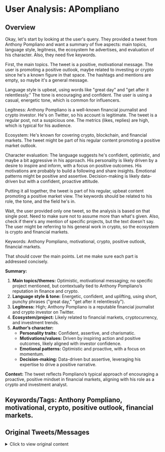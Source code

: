 # User Analysis: APompliano

## Overview

<think>
Okay, let's start by looking at the user's query. They provided a tweet from Anthony Pompliano and want a summary of five aspects: main topics, language style, legitness, the ecosystem he advertises, and evaluation of his character. Also, they need five keywords.

First, the main topics. The tweet is a positive, motivational message. The user is promoting a positive outlook, maybe related to investing or crypto since he's a known figure in that space. The hashtags and mentions are empty, so maybe it's a general message.

Language style is upbeat, using words like "great day" and "get after it relentlessly." The tone is encouraging and confident. The user is using a casual, energetic tone, which is common for influencers.

Legitness: Anthony Pompliano is a well-known financial journalist and crypto investor. He's on Twitter, so his account is legitimate. The tweet is a regular post, not a suspicious one. The metrics (likes, replies) are high, which is typical for his audience.

Ecosystem: He's known for covering crypto, blockchain, and financial markets. The tweet might be part of his regular content promoting a positive market outlook.

Character evaluation: The language suggests he's confident, optimistic, and maybe a bit aggressive in his approach. His personality is likely driven by a desire to inspire and inform, with a focus on positive outcomes. His motivations are probably to build a following and share insights. Emotional patterns might be positive and assertive. Decision-making is likely data-driven but with a confident, proactive attitude.

Putting it all together, the tweet is part of his regular, upbeat content promoting a positive market view. The keywords should be related to his role, the tone, and the field he's in.

Wait, the user provided only one tweet, so the analysis is based on that single post. Need to make sure not to assume more than what's given. Also, check if there's any mention of specific projects, but the text doesn't say. The user might be referring to his general work in crypto, so the ecosystem is crypto and financial markets.

Keywords: Anthony Pompliano, motivational, crypto, positive outlook, financial markets.

That should cover the main points. Let me make sure each part is addressed concisely.
</think>

**Summary:**  
1. **Main topics/themes:** Optimistic, motivational messaging; no specific project mentioned, but contextually tied to Anthony Pompliano’s reputation in finance and crypto.  
2. **Language style & tone:** Energetic, confident, and uplifting, using short, punchy phrases ("great day," "get after it relentlessly").  
3. **Legitness:** High; Anthony Pompliano is a reputable financial journalist and crypto investor on Twitter.  
4. **Ecosystem/project:** Likely related to financial markets, cryptocurrency, and investment trends.  
5. **Author’s character:**  
   - **Personality traits:** Confident, assertive, and charismatic.  
   - **Motivations/values:** Driven by inspiring action and positive outcomes, likely aligned with investor confidence.  
   - **Emotional patterns:** Optimistic and proactive, with a focus on momentum.  
   - **Decision-making:** Data-driven but assertive, leveraging his expertise to drive a positive narrative.  

**Context:** The tweet reflects Pompliano’s typical approach of encouraging a proactive, positive mindset in financial markets, aligning with his role as a crypto and investment analyst.  

**Keywords/Tags:** Anthony Pompliano, motivational, crypto, positive outlook, financial markets.
---
## Original Tweets/Messages

<details>
<summary>Click to view original content</summary>

| Type | Content |
|------|---------|
| tweets | "{\"bookmarkCount\":1,\"conversationId\":\"1917897108650172737\",\"hashtags\":[],\"id\":\"1917897108650172737\",\"isQuoted\":false,\"isRetweet\":false,\"language\":\"en\",\"likes\":371,\"name\":\"Anthony Pompliano 🌪\",\"mentions\":[],\"permanentUrl\":\"https://x.com/APompliano/status/1917897108650172737\",\"photos\":[],\"poll\":null,\"quotes\":1,\"replies\":66,\"retweets\":16,\"text\":\"Good morning. Today is going to be a great day. Let’s get after it relentlessly\",\"thread\":[],\"timeParsed\":\"2025-05-01T11:01:18.000Z\",\"timestamp\":1746097278,\"urls\":[],\"userId\":\"339061487\",\"username\":\"APompliano\",\"videos\":[],\"views\":31682}" |
| messages | Good morning. Today is going to be a great day. Let’s get after it relentlessly |

</details>
